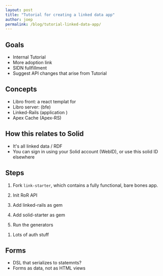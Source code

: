```yaml
---
layout: post
title: "Tutorial for creating a linked data app"
author: joep
permalink: /blog/tutorial-linked-data-app/
---
```

## Goals

- Internal Tutorial
- More adoption link
- SIDN fullfillment
- Suggest API changes that arise from Tutorial

## Concepts

- Libro front: a react templat for
- Libro server: (bfe)
- Linked-Rails (application )
- Apex Cache (Apex-RS)

## How this relates to Solid

- It's all linked data / RDF
- You can sign in using your Solid account (WebID), or use this solid ID elsewhere

## Steps

1. Fork `link-starter`, which contains a fully functional, bare bones app.

1. Init RoR API
1. Add linked-rails as gem
1. Add solid-starter as gem
1. Run the generators
<!-- Auth service? WebID? Seperate service -->
1. Lots of auth stuff

## Forms

- DSL that serializes to statemnts?
- Forms as data, not as HTML views
